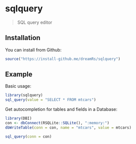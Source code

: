 # sqlquery

> SQL query editor

## Installation

You can install from Github:

``` r
source("https://install-github.me/dreamRs/sqlquery")
```

## Example

Basic usage:

``` r
library(sqlquery)
sql_query(value = "SELECT * FROM mtcars")
```

Get autocompletion for tables and fields in a Database:
``` r
library(DBI)
con <- dbConnect(RSQLite::SQLite(), ":memory:")
dbWriteTable(conn = con, name = "mtcars", value = mtcars)

sql_query(conn = con)
```
